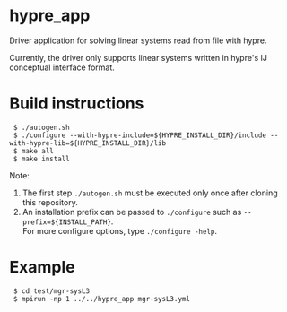 # hypre_app
Driver application for solving linear systems read from file with hypre.

Currently, the driver only supports linear systems written in hypre's IJ conceptual interface format.

# Build instructions

```
 $ ./autogen.sh
 $ ./configure --with-hypre-include=${HYPRE_INSTALL_DIR}/include --with-hypre-lib=${HYPRE_INSTALL_DIR}/lib
 $ make all
 $ make install
```

Note:
1. The first step `./autogen.sh` must be executed only once after cloning this repository.
2. An installation prefix can be passed to `./configure` such as `--prefix=${INSTALL_PATH}`.  
   For more configure options, type `./configure -help`.

# Example

```
 $ cd test/mgr-sysL3
 $ mpirun -np 1 ../../hypre_app mgr-sysL3.yml
```
